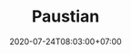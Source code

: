 ---
title     : Paustian
thumbnail : paustian
address   : https://paustian.com
sitemap   : false
date      : 2020-07-24T08:03:00+07:00
---